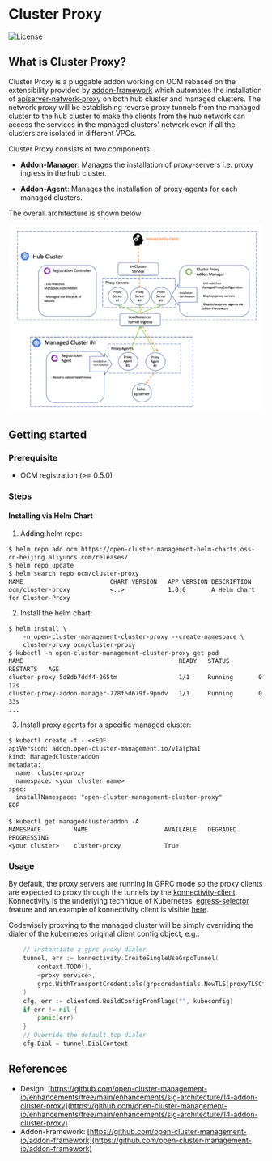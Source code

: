 # Cluster Proxy

[![License](https://img.shields.io/:license-apache-blue.svg)](http://www.apache.org/licenses/LICENSE-2.0.html)


## What is Cluster Proxy?

Cluster Proxy is a pluggable addon working on OCM rebased on the extensibility
provided by [addon-framework](https://github.com/open-cluster-management-io/addon-framework) 
which automates the installation of [apiserver-network-proxy](https://github.com/kubernetes-sigs/apiserver-network-proxy)
on both hub cluster and managed clusters. The network proxy will be establishing
reverse proxy tunnels from the managed cluster to the hub cluster to make the 
clients from the hub network can access the services in the managed clusters'
network even if all the clusters are isolated in different VPCs.

Cluster Proxy consists of two components:

- __Addon-Manager__: Manages the installation of proxy-servers i.e. proxy ingress
  in the hub cluster.
  
- __Addon-Agent__: Manages the installation of proxy-agents for each managed 
  clusters.

The overall architecture is shown below:

![Arch](./hack/picture/arch.png)


## Getting started

### Prerequisite

- OCM registration (>= 0.5.0)

### Steps

#### Installing via Helm Chart

1. Adding helm repo:

```shell
$ helm repo add ocm https://open-cluster-management-helm-charts.oss-cn-beijing.aliyuncs.com/releases/
$ helm repo update
$ helm search repo ocm/cluster-proxy
NAME                       	CHART VERSION	APP VERSION	DESCRIPTION                   
ocm/cluster-proxy          	<..>       	    1.0.0      	A Helm chart for Cluster-Proxy
```

2. Install the helm chart:

```shell
$ helm install \
    -n open-cluster-management-cluster-proxy --create-namespace \
    cluster-proxy ocm/cluster-proxy 
$ kubectl -n open-cluster-management-cluster-proxy get pod
NAME                                           READY   STATUS        RESTARTS   AGE
cluster-proxy-5d8db7ddf4-265tm                 1/1     Running       0          12s
cluster-proxy-addon-manager-778f6d679f-9pndv   1/1     Running       0          33s
...
```

3. Install proxy agents for a specific managed cluster:

```shell
$ kubectl create -f - <<EOF
apiVersion: addon.open-cluster-management.io/v1alpha1
kind: ManagedClusterAddOn
metadata:
  name: cluster-proxy
  namespace: <your cluster name>
spec:
  installNamespace: "open-cluster-management-cluster-proxy"
EOF

$ kubectl get managedclusteraddon -A
NAMESPACE         NAME                     AVAILABLE   DEGRADED   PROGRESSING
<your cluster>    cluster-proxy            True                   
```

### Usage

By default, the proxy servers are running in GPRC mode so the proxy clients 
are expected to proxy through the tunnels by the [konnectivity-client](https://github.com/kubernetes-sigs/apiserver-network-proxy#clients).
Konnectivity is the underlying technique of Kubernetes' [egress-selector](https://kubernetes.io/docs/tasks/extend-kubernetes/setup-konnectivity/)
feature and an example of konnectivity client is visible [here](https://github.com/open-cluster-management-io/cluster-proxy/tree/main/examples/test-client).

Codewisely proxying to the managed cluster will be simply overriding the 
dialer of the kubernetes original client config object, e.g.:

```go
    // instantiate a gprc proxy dialer
    tunnel, err := konnectivity.CreateSingleUseGrpcTunnel(
        context.TODO(),
        <proxy service>,
        grpc.WithTransportCredentials(grpccredentials.NewTLS(proxyTLSCfg)),
    )
    cfg, err := clientcmd.BuildConfigFromFlags("", kubeconfig)
    if err != nil {
        panic(err)
    }
    // Override the default tcp dialer
    cfg.Dial = tunnel.DialContext 
```

## References

- Design: [https://github.com/open-cluster-management-io/enhancements/tree/main/enhancements/sig-architecture/14-addon-cluster-proxy](https://github.com/open-cluster-management-io/enhancements/tree/main/enhancements/sig-architecture/14-addon-cluster-proxy)
- Addon-Framework: [https://github.com/open-cluster-management-io/addon-framework](https://github.com/open-cluster-management-io/addon-framework)
